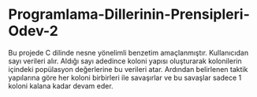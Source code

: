 # Programlama-Dillerinin-Prensipleri-Odev-2
Bu projede C dilinde nesne yönelimli benzetim amaçlanmıştır. Kullanıcıdan sayı verileri alır. Aldığı sayı adedince koloni yapısı oluşturarak kolonilerin içindeki popülasyon değerlerine bu verileri atar.   Ardından belirlenen taktik yapılarına göre her koloni birbirleri ile savaşırlar ve bu savaşlar sadece 1 koloni kalana kadar devam eder.
